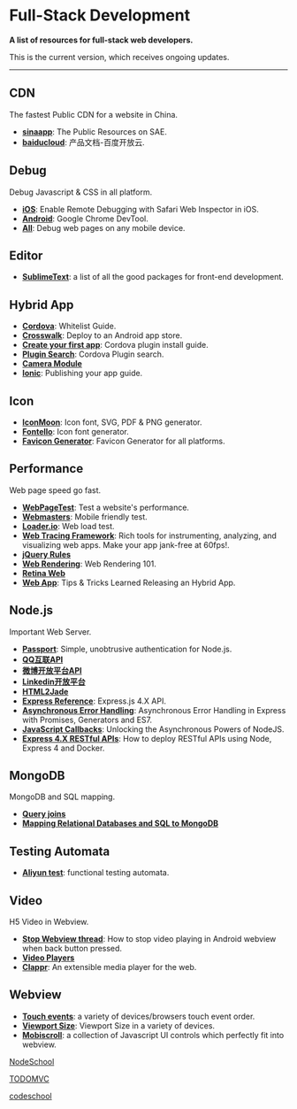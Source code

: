 # Full-Stack Development

**A list of resources for full-stack web developers.**

This is the current version, which receives ongoing updates.

---------------------------------------------------------

## CDN

The fastest Public CDN for a website in China.

+ **[sinaapp](http://lib.sinaapp.com/)**: The Public Resources on SAE.
+ **[baiducloud](https://cloud.baidu.com/doc/index.html?title=docs/cplat/libs)**: 产品文档-百度开放云.

## Debug

Debug Javascript & CSS in all platform.

+ **[iOS](http://moduscreate.com/enable-remote-web-inspector-in-ios-6/)**: Enable Remote Debugging with Safari Web Inspector in iOS.
+ **[Android](https://developers.google.com/web/tools/chrome-devtools/debug/?utm_source=dcc&utm_medium=redirect&utm_campaign=2016q3)**: Google Chrome DevTool.
+ **[All](http://people.apache.org/~pmuellr/weinre/docs/latest/)**: Debug web pages on any mobile device.

## Editor

+ **[SublimeText](https://github.com/mrmartineau/SublimeTextSetupWiki/wiki/Front-end-specific-Packages)**: a list of all the good packages for front-end development.

## Hybrid App

+ **[Cordova](https://cordova.apache.org/docs/en/latest/guide/appdev/whitelist/index.html)**: Whitelist Guide.
+ **[Crosswalk](https://crosswalk-project.org/documentation/android/deploy_to_android_store.html)**: Deploy to an Android app store.
+ **[Create your first app](http://cordova.apache.org/docs/en/latest/guide/cli/index.html#add-plugins)**: Cordova plugin install guide.
+ **[Plugin Search](http://cordova.apache.org/plugins/?q=cordova-plugin-camera)**: Cordova Plugin search.
+ **[Camera Module](https://www.npmjs.com/package/cordova-plugin-camera#module_Camera)**
+ **[Ionic](http://ionicframework.com/docs/guide/publishing.html)**: Publishing your app guide.

## Icon

+ **[IconMoon](https://icomoon.io/app/#/select)**: Icon font, SVG, PDF & PNG generator.
+ **[Fontello](http://fontello.com/)**: Icon font generator.
+ **[Favicon Generator](http://realfavicongenerator.net/)**: Favicon Generator for all platforms.

## Performance

Web page speed go fast.

+ **[WebPageTest](https://www.webpagetest.org/)**: Test a website's performance.
+ **[Webmasters](https://www.google.com/webmasters/tools/mobile-friendly/)**: Mobile friendly test.
+ **[Loader.io](https://loader.io/tests)**: Web load test.
+ **[Web Tracing Framework](http://google.github.io/tracing-framework/)**: Rich tools for instrumenting, analyzing, and visualizing web apps. Make your app jank-free at 60fps!.
+ **[jQuery Rules](http://www.artzstudio.com/2009/04/jquery-performance-rules/)**
+ **[Web Rendering](http://frontendbabel.info/articles/webpage-rendering-101/)**: Web Rendering 101.
+ **[Retina Web](https://www.smashingmagazine.com/2012/08/towards-retina-web/)**
+ **[Web App](http://marcgg.com/blog/2014/04/09/phonegap-steroids-hybrid-native-app-tips/)**: Tips & Tricks Learned Releasing an Hybrid App.

## Node.js

Important Web Server.

+ **[Passport](http://passportjs.org/)**: Simple, unobtrusive authentication for Node.js.
+ **[QQ互联API](http://connect.qq.com/manage/login)**
+ **[微博开放平台API](http://open.weibo.com/wiki/2/users/show)**
+ **[Linkedin开放平台](https://www.linkedin.com/developer/apps/4655291/usage)**
+ **[HTML2Jade](http://html2jade.org/)**
+ **[Express Reference](http://expressjs.com/en/api.html)**: Express.js 4.X API.
+ **[Asynchronous Error Handling](https://strongloop.com/strongblog/async-error-handling-expressjs-es7-promises-generators/)**: Asynchronous Error Handling in Express with Promises, Generators and ES7.
+ **[JavaScript Callbacks](http://cwbuecheler.com/web/tutorials/2013/javascript-callbacks/)**: Unlocking the Asynchronous Powers of NodeJS.
+ **[Express 4.X RESTful APIs](http://blog.cloud66.com/how-to-deploy-restful-apis-using-node-express4-and-docker/)**: How to deploy RESTful APIs using Node, Express 4 and Docker.

## MongoDB

MongoDB and SQL mapping.

+ **[Query joins](http://stackoverflow.com/questions/14363065/mongoose-mongodb-query-joins-but-i-come-from-a-sql-background)**
+ **[Mapping Relational Databases and SQL to MongoDB](http://code.tutsplus.com/articles/mapping-relational-databases-and-sql-to-mongodb--net-35650)**

## Testing Automata

+ **[Aliyun test](http://itest.aliyun.com/home?type=msg)**: functional testing automata.

## Video

H5 Video in Webview.

+ **[Stop Webview thread](http://stackoverflow.com/questions/5946698/how-to-stop-youtube-video-playing-in-android-webview)**: How to stop video playing in Android webview when back button pressed.
+ **[Video Players](https://github.com/showcases/video-tools)**
+ **[Clappr](https://github.com/clappr/clappr)**: An extensible media player for the web.

## Webview

+ **[Touch events](https://patrickhlauke.github.io/touch/tests/results/)**: a variety of devices/browsers touch event order.
+ **[Viewport Size](http://viewportsizes.com/)**: Viewport Size in a variety of devices.
+ **[Mobiscroll](https://demo.mobiscroll.com/calendar)**: a collection of Javascript UI controls which perfectly fit into webview.

[NodeSchool](http://nodeschool.io/)

[TODOMVC](http://todomvc.com/examples/react/)

[codeschool](https://github.com/codeschool/)
